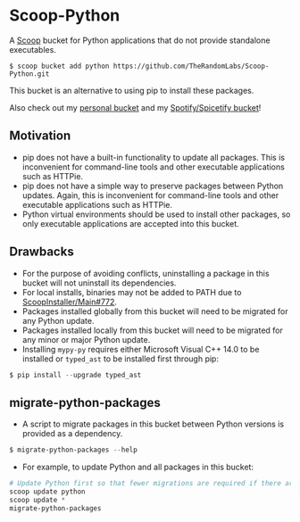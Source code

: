<!-- markdownlint-disable MD010 -->
<!-- markdownlint-disable MD014 -->
<!-- markdownlint-disable MD046 -->

# Scoop-Python

A [Scoop](https://github.com/lukesampson/scoop) bucket for Python applications that do not provide
standalone executables.

	$ scoop bucket add python https://github.com/TheRandomLabs/Scoop-Python.git

This bucket is an alternative to using pip to install these packages.

Also check out my [personal bucket](https://github.com/TheRandomLabs/Scoop-Bucket)
and my [Spotify/Spicetify bucket](https://github.com/TheRandomLabs/Scoop-Spotify)!

## Motivation

* pip does not have a built-in functionality to update all packages. This is inconvenient for
command-line tools and other executable applications such as HTTPie.
* pip does not have a simple way to preserve packages between Python updates. Again, this is
inconvenient for command-line tools and other executable applications such as HTTPie.
* Python virtual environments should be used to install other packages, so only executable
applications are accepted into this bucket.

## Drawbacks

* For the purpose of avoiding conflicts, uninstalling a package in this bucket will not
uninstall its dependencies.
* For local installs, binaries may not be added to PATH due to
[ScoopInstaller/Main#772](https://github.com/ScoopInstaller/Main/issues/772).
* Packages installed globally from this bucket will need to be migrated for any Python update.
* Packages installed locally from this bucket will need to be migrated for any minor or major
Python update.
* Installing `mypy-py` requires either Microsoft Visual C++ 14.0 to be installed or `typed_ast`
to be installed first through pip:

```powershell
$ pip install --upgrade typed_ast
```

## migrate-python-packages

* A script to migrate packages in this bucket between Python versions is provided as a dependency.

```powershell
$ migrate-python-packages --help
```

* For example, to update Python and all packages in this bucket:

```powershell
# Update Python first so that fewer migrations are required if there are also updates for packages in this bucket
scoop update python
scoop update *
migrate-python-packages
```
